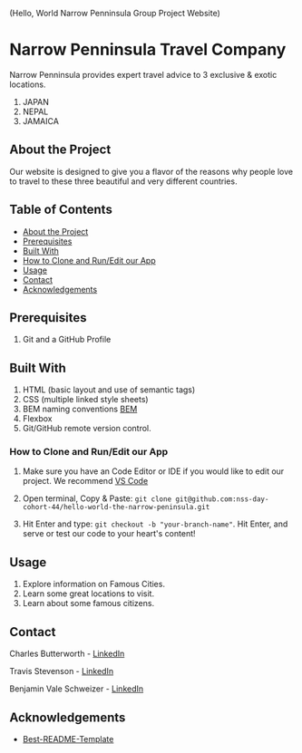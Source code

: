 (Hello, World Narrow Penninsula Group Project Website)

# Narrow Penninsula Travel Company

Narrow Penninsula provides expert travel advice to 3 exclusive & exotic locations.

1. JAPAN 
1. NEPAL
1. JAMAICA

## About the Project

Our website is designed to give you a flavor of the reasons why people love to travel to these three beautiful and very different countries. 

<!-- TABLE OF CONTENTS -->
## Table of Contents


* [About the Project](#about-the-project)
* [Prerequisites](#prerequisites)
* [Built With](#built-with)
* [How to Clone and Run/Edit our App](#how-to-clone-and-run/edit-our-app)
* [Usage](#usage)
* [Contact](#contact)
* [Acknowledgements](#acknowledgements)

## Prerequisites 

1. Git and a GitHub Profile

## Built With

1. HTML (basic layout and use of semantic tags)
1. CSS (multiple linked style sheets)
1. BEM naming conventions [BEM](https://en.bem.info/methodology/naming-convention/) 
1. Flexbox 
1. Git/GitHub remote version control.

### How to Clone and Run/Edit our App

1. Make sure you have an Code Editor or IDE if you would like to edit our project. We recommend [VS Code](https://code.visualstudio.com/) 

1. Open terminal, Copy & Paste: ```git clone git@github.com:nss-day-cohort-44/hello-world-the-narrow-peninsula.git``` 

1. Hit Enter and type: ```git checkout -b "your-branch-name"```. Hit Enter, and serve or test our code to your heart's content!

<!-- USAGE EXAMPLES -->
## Usage

1. Explore information on Famous Cities.
2. Learn some great locations to visit. 
3. Learn about some famous citizens. 

<!-- CONTACT -->
## Contact

Charles Butterworth - [LinkedIn](https://www.linkedin.com/in/cbutterworth3/)

Travis Stevenson - [LinkedIn](https://www.linkedin.com/in/travis-stevenson-353ba611b/)

Benjamin Vale Schweizer - [LinkedIn](https://www.linkedin.com/in/benjamin-schweizer-08b8a6111/)


<!-- ACKNOWLEDGEMENTS -->
## Acknowledgements
* [Best-README-Template](https://github.com/othneildrew/Best-README-Template)
